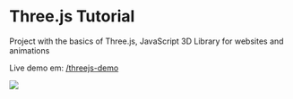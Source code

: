 # Three.js Tutorial

Project with the basics of Three.js, JavaScript 3D Library for websites and animations

Live demo em: [/threejs-demo](https://rodrigosv91.github.io/threejs-demo)

![](https://i.imgur.com/P4KLlOR.jpg)

